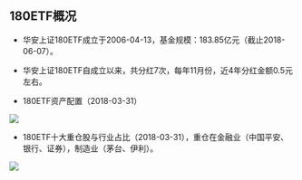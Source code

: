 ## 180ETF概况
* 华安上证180ETF成立于2006-04-13，基金规模：183.85亿元（截止2018-06-07）。
* 华安上证180ETF自成立以来，共分红7次，每年11月份，近4年分红金额0.5元左右。

* 180ETF资产配置（2018-03-31）

![](180ETF_zichan)

* 180ETF十大重仓股与行业占比（2018-03-31），重仓在金融业（中国平安、银行、证券），制造业（茅台、伊利）。

![](180ETF_zhongcang)
